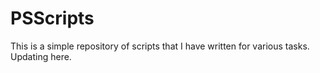 # PSScripts
This is a simple repository of scripts that I have written for various tasks.
Updating here.